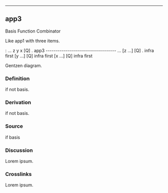 ------------------------------------------------------------------------

## app3

Basis Function Combinator

Like app1 with three items.

:   ... z y x [Q] . app3
        -----------------------------------
        ... [z ...] [Q] . infra first
          [y ...] [Q]   infra first
          [x ...] [Q]   infra first

Gentzen diagram.

### Definition

if not basis.

### Derivation

if not basis.

### Source

if basis

### Discussion

Lorem ipsum.

### Crosslinks

Lorem ipsum.
